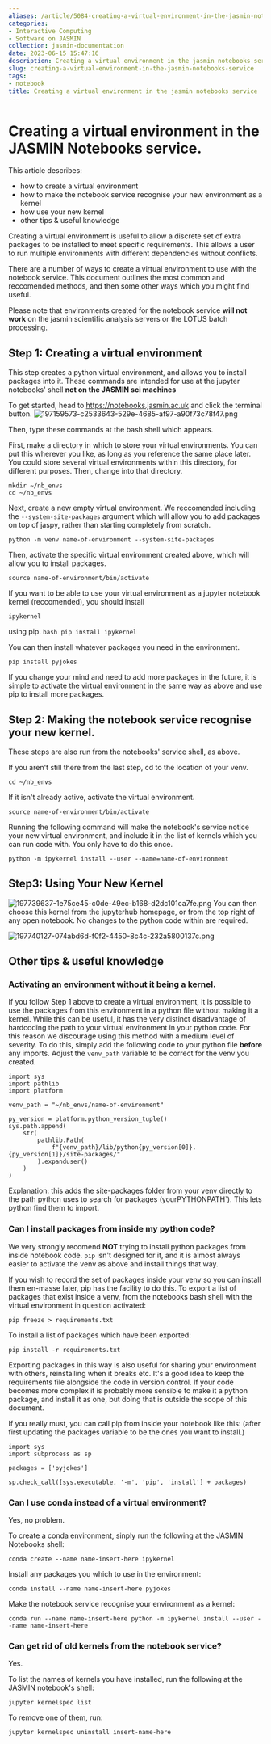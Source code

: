 ```yaml
---
aliases: /article/5084-creating-a-virtual-environment-in-the-jasmin-notebooks-service
categories:
- Interactive Computing
- Software on JASMIN
collection: jasmin-documentation
date: 2023-06-15 15:47:16
description: Creating a virtual environment in the jasmin notebooks service
slug: creating-a-virtual-environment-in-the-jasmin-notebooks-service
tags:
- notebook
title: Creating a virtual environment in the jasmin notebooks service
---
```


# Creating a virtual environment in the JASMIN Notebooks service.

This article describes:

  * how to create a virtual environment
  * how to make the notebook service recognise your new environment as a kernel
  * how use your new kernel
  * other tips & useful knowledge

Creating a virtual environment is useful to allow a discrete set of extra
packages to be installed to meet specific requirements. This allows a user to
run multiple environments with different dependencies without conflicts.

There are a number of ways to create a virtual environment to use with the
notebook service. This document outlines the most common and reccomended
methods, and then some other ways which you might find useful.

Please note that environments created for the notebook service **will not
work** on the jasmin scientific analysis servers or the LOTUS batch
processing.

## Step 1: Creating a virtual environment

This step creates a python virtual environment, and allows you to install
packages into it. These commands are intended for use at the jupyter
notebooks' shell **not on the JASMIN sci machines**

To get started, head to <https://notebooks.jasmin.ac.uk> and click the
terminal button.
![197159573-c2533643-529e-4685-af97-a90f73c78f47.png](197159573-c2533643-529e-4685-af97-a90f73c78f47.png)

Then, type these commands at the bash shell which appears.

First, make a directory in which to store your virtual environments. You can
put this wherever you like, as long as you reference the same place later. You
could store several virtual environments within this directory, for different
purposes. Then, change into that directory.

    
    
    mkdir ~/nb_envs
    cd ~/nb_envs
    

Next, create a new empty virtual environment. We reccomended including the
`--system-site-packages` argument which will allow you to add packages on top
of jaspy, rather than starting completely from scratch.

    
    
    python -m venv name-of-environment --system-site-packages
    

Then, activate the specific virtual environment created above, which will
allow you to install packages.

    
    
    source name-of-environment/bin/activate
    

If you want to be able to use your virtual environment as a jupyter notebook
kernel (reccomended), you should install

    
    
    ipykernel
    

using pip. `bash pip install ipykernel `

You can then install whatever packages you need in the environment.

    
    
    pip install pyjokes
    

If you change your mind and need to add more packages in the future, it is
simple to activate the virtual environment in the same way as above and use
pip to install more packages.

## Step 2: Making the notebook service recognise your new kernel.

These steps are also run from the notebooks' service shell, as above.

If you aren't still there from the last step, cd to the location of your venv.

    
    
    cd ~/nb_envs
    

If it isn't already active, activate the virtual environment.

    
    
    source name-of-environment/bin/activate
    

Running the following command will make the notebook's service notice your new
virtual environment, and include it in the list of kernels which you can run
code with. You only have to do this once.

    
    
    python -m ipykernel install --user --name=name-of-environment
    

## Step3: Using Your New Kernel

![197739637-1e75ce45-c0de-49ec-b168-d2dc101ca7fe.png](197739637-1e75ce45-c0de-49ec-b168-d2dc101ca7fe.png)
You can then choose this kernel from the jupyterhub homepage, or from the top
right of any open notebook. No changes to the python code within are required.

  
![197740127-074abd6d-f0f2-4450-8c4c-232a5800137c.png](197740127-074abd6d-f0f2-4450-8c4c-232a5800137c.png)

## Other tips & useful knowledge

### Activating an environment without it being a kernel.

If you follow Step 1 above to create a virtual environment, it is possible to
use the packages from this environment in a python file without making it a
kernel. While this can be useful, it has the very distinct disadvantage of
hardcoding the path to your virtual environment in your python code. For this
reason we discourage using this method with a medium level of severity. To do
this, simply add the following code to your python file **before** any
imports. Adjust the `venv_path` variable to be correct for the venv you
created.

    
    
    import sys
    import pathlib
    import platform
    
    venv_path = "~/nb_envs/name-of-environment"
    
    py_version = platform.python_version_tuple()
    sys.path.append(
        str(
            pathlib.Path(
                f"{venv_path}/lib/python{py_version[0]}.{py_version[1]}/site-packages/"
            ).expanduser()
        )
    )
    

Explanation: this adds the site-packages folder from your venv directly to the
path python uses to search for packages (yourPYTHONPATH`). This lets python
find them to import.

### Can I install packages from inside my python code?

We very strongly recomend **NOT** trying to install python packages from
inside notebook code. `pip` isn't designed for it, and it is almost always
easier to activate the venv as above and install things that way.

If you wish to record the set of packages inside your venv so you can install
them en-masse later, pip has the facility to do this. To export a list of
packages that exist inside a venv, from the notebooks bash shell with the
virtual environment in question activated:

    
    
    pip freeze > requirements.txt
    

To install a list of packages which have been exported:

    
    
    pip install -r requirements.txt
    

Exporting packages in this way is also useful for sharing your environment
with others, reinstalling when it breaks etc. It's a good idea to keep the
requirements file alongside the code in version control. If your code becomes
more complex it is probably more sensible to make it a python package, and
install it as one, but doing that is outside the scope of this document.

If you really must, you can call pip from inside your notebook like this:
(after first updating the packages variable to be the ones you want to
install.)

    
    
    import sys
    import subprocess as sp
    
    packages = ['pyjokes']
    
    sp.check_call([sys.executable, '-m', 'pip', 'install'] + packages)
    

### Can I use conda instead of a virtual environment?

Yes, no problem.

To create a conda environment, sinply run the following at the JASMIN
Notebooks shell:

    
    
    conda create --name name-insert-here ipykernel
    

Install any packages you which to use in the environment:

    
    
    conda install --name name-insert-here pyjokes
    

Make the notebook service recognise your environment as a kernel:

    
    
    conda run --name name-insert-here python -m ipykernel install --user --name name-insert-here
    

### Can get rid of old kernels from the notebook service?

Yes.

To list the names of kernels you have installed, run the following at the
JASMIN notebook's shell:

    
    
    jupyter kernelspec list
    

To remove one of them, run:

    
    
    jupyter kernelspec uninstall insert-name-here
    


